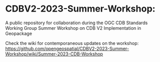 # CDBV2-2023-Summer-Workshop:  
A public repository for collaboration during the OGC CDB Standards Working Group Summer Workshop on CDB V2 Implementation in Geopackage

Check the wiki for contemporaneous updates on the workshop:  https://github.com/opengeospatial/CDBV2-2023-Summer-Workshop/wiki/Summer-2023-CDB-Workshop
